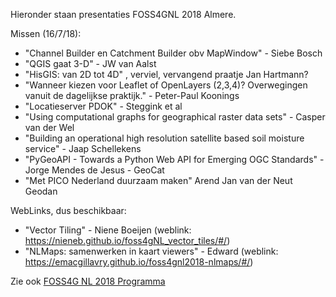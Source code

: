 Hieronder staan presentaties FOSS4GNL 2018 Almere.

Missen (16/7/18):

* "Channel Builder en Catchment Builder obv MapWindow" - Siebe Bosch
* "QGIS gaat 3-D" - JW van Aalst
* "HisGIS: van 2D tot 4D" , verviel, vervangend praatje Jan Hartmann?
* "Wanneer kiezen voor Leaflet of OpenLayers (2,3,4)? Overwegingen vanuit de dagelijkse praktijk." - Peter-Paul Koonings
* "Locatieserver PDOK" - Steggink et al
* "Using computational graphs for geographical raster data sets" - Casper van der Wel
* "Building an operational high resolution satellite based soil moisture service" - Jaap Schellekens
* "PyGeoAPI - Towards a Python Web API for Emerging OGC Standards" - Jorge Mendes de Jesus - GeoCat
* "Met PICO Nederland duurzaam maken" Arend Jan van der Neut Geodan

WebLinks, dus beschikbaar:

* "Vector Tiling" - Niene Boeijen (weblink: https://nieneb.github.io/foss4gNL_vector_tiles/#/)
* "NLMaps: samenwerken in kaart viewers" - Edward (weblink: https://emacgillavry.github.io/foss4gnl2018-nlmaps/#/)

Zie ook [FOSS4G NL 2018 Programma](https://foss4g.nl/conference/)
